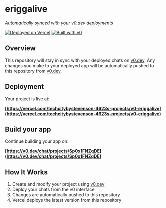 # eriggalive

*Automatically synced with your [v0.dev](https://v0.dev) deployments*

[![Deployed on Vercel](https://img.shields.io/badge/Deployed%20on-Vercel-black?style=for-the-badge&logo=vercel)](https://vercel.com/techcitybystevenson-4623s-projects/v0-eriggalive)
[![Built with v0](https://img.shields.io/badge/Built%20with-v0.dev-black?style=for-the-badge)](https://v0.dev/chat/projects/Sp0x1FNZqDE)

## Overview

This repository will stay in sync with your deployed chats on [v0.dev](https://v0.dev).
Any changes you make to your deployed app will be automatically pushed to this repository from [v0.dev](https://v0.dev).

## Deployment

Your project is live at:

**[https://vercel.com/techcitybystevenson-4623s-projects/v0-eriggalive](https://vercel.com/techcitybystevenson-4623s-projects/v0-eriggalive)**

## Build your app

Continue building your app on:

**[https://v0.dev/chat/projects/Sp0x1FNZqDE](https://v0.dev/chat/projects/Sp0x1FNZqDE)**

## How It Works

1. Create and modify your project using [v0.dev](https://v0.dev)
2. Deploy your chats from the v0 interface
3. Changes are automatically pushed to this repository
4. Vercel deploys the latest version from this repository